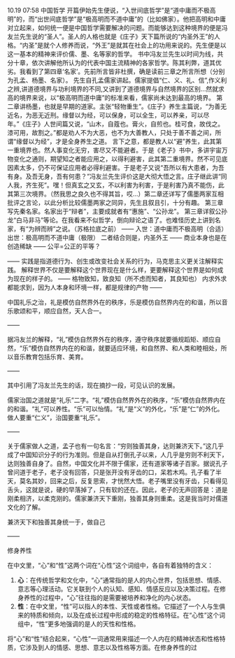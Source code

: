 10.19 07:58
中国哲学
开篇伊始先生便说，“入世间底哲学”是“道中庸而不极高明”的，而“出世间底哲学”是“极高明而不道中庸”的（比如佛家）。他把高明和中庸对立起来，如何统一便是中国哲学需要解决的问题。而能够达到这种境界的便是冯友兰先生说的“圣人”。圣人的人格也就是《庄子》天下篇所说的“内圣外王”的人格。“内圣”是就个人修养而说，“外王”是就其在社会上的功用来说的。先生便是以这一基本的精神来评价儒、墨、名等家的哲学。
书中冯友兰先生以时间为线，共分十章，依次讲解他所认为的代表中国主流精神的各家哲学。陈其利弊，道其优劣。我看到了第四章‘名家’。先前所言皆非杜撰，确是读前三章之所言所想（分别为孔孟、杨墨、名家）。
先生自孔孟儒家讲起。儒家提倡“仁、义、礼、信”,作义利之辨,讲道德境界与功利境界的不同,又讲到了道德境界与自然境界的区别...然就求高的境界来说，以“极高明而道中庸”的标准来看，儒家尚未达到最高的境界。
第二章讲杨墨，也就是早期的道家。主张“轻物重生”。《庄子》养生主篇说，“为善无近名，为恶无近刑。缘督以为经，可以保身，可以全生，可以养亲，可以尽年。”《庄子》人世间篇又说，“山木，自蔻也。膏火，自煎也。桂可食，故伐之。漆可用，故割之。”都是劝人不为大恶，也不为大善教人，只处于善不善之间，所谓“缘督以为经”，才是全身养生之道。
言下之意，都是教人以“避”养生，此其第一重境界也。然人事变化无穷，害尽又不能避者。于是《老子》书中，多讲宇宙万物变化之通则，期望知之者能应用之，以得利避害，此其第二重境界。然不可见底因素太多，仍不可保证应用者必得利避害。于是老子又说“吾所以有大患者，为吾有身。及吾无身，吾有何患？”冯友兰先生评价这是大彻大悟之言。庄子继此讲“同人我，齐生死”。嘿！但真玄之又玄，不以利害为利害，于是利害乃真不能伤，此其第三次境界。（然我思之良久也不得其旨，哎...）第二章还详写了儒墨两家互相批评之言论，以此分析比较儒墨两家之同异，先生且叙且引，十分有趣。
第三章写先秦名家。名家出于“辩者”，主要成就者有“惠施”、“公孙龙”。
第三章详叙公孙龙“白马非马”等论。在我看来不似哲学，倒向辩论之语了。也难怪历史上讲到名家，有“为辨而辨”之说。（苏格拉底之前）
——
入世：道中庸而不极高明（合适）
出世：极高明而不道中庸（极限）
二者结合则是，内圣外王
——
商业本身也是在创造稀缺
——
公平=公正的平等？

——
实践是指道德行为、创生或改变社会关系的行为，马克思主义更关注解释实践。
解释世界不仅是要解释这个世界现在是什么样，更要解释这个世界是如何成为现在的样子的。
——
格物致知，致良知（所不虑而知者，其良知也）
内求外求都能求到，因为人本身和环境一样，都是规律的产物
——

中国礼乐之治，礼是模仿自然界外在的秩序，乐是模仿自然界内在的和谐，所以音乐歌颂和平，顺应自然，天人合一。

——

据冯友兰的解释，“礼”模仿自然界外在的秩序，遵守秩序就要循规蹈矩、顺应自然，“乐”模仿自然界内在的和谐，就要适应环境，和自然界、和人类和睦相处，所以音乐教育包括乐育、美育。

——

其中引用了冯友兰先生的话，现在摘抄一段，可见认识的发展。

儒家治国之道就是“礼乐”二字。“礼”模仿自然界外在的秩序，“乐”模仿自然界内在的和谐。“礼”可以养性。“乐”可以怡情。“礼”是“义”的外化，“乐”是“仁”的外化。做人要重“仁义”，治国要重“礼乐”。

——

关于儒家做人之道，孟子也有一句名言：“穷则独善其身，达则兼济天下。”这几乎成了中国知识分子的行为准则。但是自从打倒孔子以来，人几乎是穷则不利天下，达则独善自身了。自然，中国文化并不限于儒家，还有道家等诸子百家。据说孔子曾问道于老子，老子没有回答，只是张开没有牙齿的口，呆若木鸡。孔子看了半天，莫名其妙，回来之后，反复思索，才恍然大悟。老子嘴里没有牙齿，只看得见舌头，这就是说，硬的早落掉了，只有软的还在。因此，老子的无声回答是：道是刚柔相济，以柔克刚的。儒家兼济天下重刚，独善其身则重柔。这是我当时对儒道文化的了解。

兼济天下和独善其身统一于，做自己

——

修身养性

在中文里，“心”和“性”这两个词在“心性”这个词组中，各自有着独特的含义：

1. **心**：在传统哲学和文化中，“心”通常指的是人的内心世界，包括思想、情感、意志等心理活动。它关联到个人的认知、感知、情感反应以及决策过程。在修身养性的过程中，“心”往往指的是需要被培养和净化的内心状态。
2. **性**：在中文里，“性”可以指人的本性、天性或者性格。它描述了一个人与生俱来的特质和倾向，以及在成长过程中形成的稳定的性格特征。在“心性”这个词组中，“性”更多地强调的是人的天性和性格。

将“心”和“性”结合起来，“心性”一词通常用来描述一个人内在的精神状态和性格特质，它涉及到人的情感、思想、意志以及性格等方面。在修身养性的过